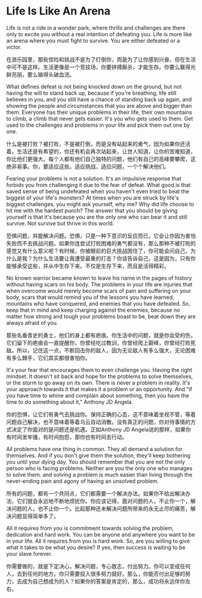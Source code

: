 # Life Is Like An Arena

Life is not a ride in a wonder park, where thrills and challenges are there only to excite you without a real intention of defeating you. Life is more like an arena where you must fight to survive. You are either defeated or a victor. 

在游乐园里，那些惊险和挑战不是为了打倒你，而是为了让你感到兴奋，但在生活中可不是这样。生活更像是一个竞技场，你要拼搏厮杀，才能生存。你要么赢得光鲜亮丽，要么输得头破血流。 

What defines defeat is not being knocked down on the ground, but not having the will to stand back up, because if you're breathing, life still believes in you, and you still have a chance of standing back up again, and showing the people and circumstances that you are above and bigger than them. Everyone has their unique problems in their life, their own mountains to climb, a climb that never gets easier. It's you who gets used to them. Get used to the challenges and problems in your life and pick them out one by one. 

什么是被打败？被打败，不是被打倒，而是没有站起来的勇气，因为如果你还活着，生活还是有希望的，你还有机会再次站起来，让世人知道，让你的苦难知道，你比他们更强大。每个人都有他们自己独特的问题，他们有自己的高峰要攀爬，这绝非易事。你，要适应这些。适应挑战，适应问题，一个个解决他们。

Fearing your problems is not a solution. It's an impulsive response that forbids you from challenging it due to the fear of defeat. What good is that saved sense of being undefeated when you haven't even tried to beat the biggest of your life's monsters? At times when you are struck by life's biggest challenges, you might ask yourself, why me? Why did life choose to hit me with the hardest punch? The answer that you should be giving yourself is that it's because you are the only one who can bear it and still survive. Not survive but thrive in this world. 

恐惧问题，并能解决问题。恐惧，只是一种下意识的反应而已，它会让你因为害怕失败而不去挑战问题。如果你连尝试打败困难的勇气都没有，那么那种不被打败的感觉又有什么意义呢？有时候，你被眼前的巨大挑战困住了，你可能会问自己，为什么是我？为什么生活要让我遭受最重的打击？你该告诉自己，这是因为，只有你能够承受这些，并从中生存下来。不仅是生存下来，而且是活得精彩。

No known warrior became known to leave his name in the pages of history without having scars on his body. The problems in your life are injuries that when overcome would merely become scars of pain and suffering on your body, scars that would remind you of the lessons you have learned, mountains who have conquered, and enemies that you have defeated. So, keep that in mind and keep charging against the enemies, because no matter how strong and tough your problems boast to be, beat down they are always afraid of you.

那些名垂青史的勇士，他们的身上都有疤痕。你生活中的问题，就是你会受的伤，它们留下的疤痕会一直提醒你，你曾经吃过教训，你曾经爬上巅峰，你曾经打败死敌。所以，记住这一点，不断回击你的敌人，因为无论敌人有多么强大，无论困难有多么棘手，它们其实都很害怕你。

It's your fear that encourages them to even challenge you. Having the right mindset. It doesn't sit back and hope for the problems to solve themselves, or the storm to go away on its own. There is never a problem in reality. It's your approach towards it that makes it a problem or an opportunity. And "if you have time to whine and complain about something, then you have the time to do something about it," Anthony JD Angela. 

你的恐惧，让它们有勇气去挑战你。保持正确的心态，这不意味着坐视不管，等着问题自己解决，也不意味着等着乌云自动消散。没有真正的问题，你对待事情的方式决定了你面对的是问题还是机遇。正如Anthony JD Angela说的那样，如果你有时间发牢骚，有时间抱怨，那你也有时间去行动。

All problems have one thing in common. They all demand a solution for themselves. And if you don't give them the solution, they'll keep bothering you until your dying day. You should remember that you are not the only person who is facing problems. Neither are you the only one who manages to solve them. and solving a problem is much easier than living through the never-ending pain and agony of having an unsolved problem. 

所有的问题，都有一个共同点，它们都需要一个解决办法。如果你不给出解决办法，它们就会永远地不断地烦扰你。你应该记得，面对问题的人，不止你一个，解决问题的人，也不止你一个。比起那种还未解决问题所带来的永无止尽的痛苦，解决问题显得简单多了。

All it requires from you is commitment towards solving the problem, dedication and hard work. You can be anyone and anywhere you want to be in your life. All it requires from you is hard work. So, are you willing to give what it takes to be what you desire? If yes, then success is waiting to be your slave forever.

你需要做的，就是下定决心，解决问题，专心致志，付出努力。你可以变成任何人，去到任何的地方。你只需要投入很多努力就好。那么，你能否付出足够的努力，去成为自己想成为的人？如果你的答案是肯定的，那么，成功将永远伴你左右。